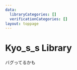 ```yaml
---
data:
  libraryCategories: []
  verificationCategories: []
layout: toppage
---
```

# Kyo_s_s Library
バグってるかも　